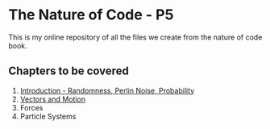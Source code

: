 # The Nature of Code - P5


This is my online repository of all the files we create from the nature of code book.


## Chapters to be covered
1. [Introduction - Randomness, Perlin Noise, Probability](01_introduction/)
2. [Vectors and Motion](02_vectors/)
3. Forces
4. Particle Systems

